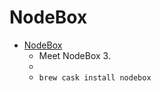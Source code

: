 # NodeBox
- [NodeBox](https://www.nodebox.net/node/)
  -  Meet NodeBox 3.
  - 
  - `brew cask install nodebox`

